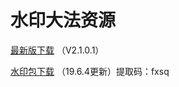 # 水印大法资源
[最新版下载](https://raw.githubusercontent.com/czw299/WaterMark/master/shuiyin-release.apk) （V2.1.0.1）

[水印包下载](https://pan.baidu.com/s/18fKPYOIpKcT3oUWs29QnRw) （19.6.4更新）提取码：fxsq
